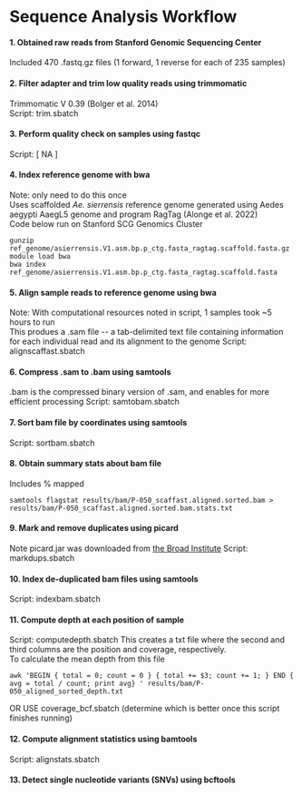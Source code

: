 # Sequence Analysis Workflow 

#### 1. Obtained raw reads from Stanford Genomic Sequencing Center   
Included 470 .fastq.gz files (1 forward, 1 reverse for each of 235 samples)

#### 2. Filter adapter and trim low quality reads using trimmomatic
Trimmomatic V 0.39 (Bolger et al. 2014)  
Script: trim.sbatch

#### 3. Perform quality check on samples using fastqc
Script: [ NA ]

#### 4. Index reference genome with bwa
Note: only need to do this once   
Uses scaffolded *Ae. sierrensis* reference genome generated using Aedes aegypti AaegL5 genome and program RagTag (Alonge et al. 2022)   
Code below run on Stanford SCG Genomics Cluster  
```
gunzip ref_genome/asierrensis.V1.asm.bp.p_ctg.fasta_ragtag.scaffold.fasta.gz
module load bwa
bwa index ref_genome/asierrensis.V1.asm.bp.p_ctg.fasta_ragtag.scaffold.fasta
```
#### 5. Align sample reads to reference genome using bwa
Note: With computational resources noted in script, 1 samples took ~5 hours to run   
This produes a .sam file -- a tab-delimited text file containing information for each individual read and its alignment to the genome
Script: alignscaffast.sbatch

#### 6. Compress .sam to .bam using samtools
.bam is the compressed binary version of .sam, and enables for more efficient processing
Script: samtobam.sbatch

#### 7. Sort bam file by coordinates using samtools
Script: sortbam.sbatch

#### 8. Obtain summary stats about bam file 
Includes % mapped
```
samtools flagstat results/bam/P-050_scaffast.aligned.sorted.bam > results/bam/P-050_scaffast.aligned.sorted.bam.stats.txt
```

#### 9. Mark and remove duplicates using picard
Note picard.jar was downloaded from [the Broad Institute](https://broadinstitute.github.io/picard/)
Script: markdups.sbatch

#### 10. Index de-duplicated bam files using samtools
Script: indexbam.sbatch

#### 11. Compute depth at each position of sample
Script: computedepth.sbatch
This creates a txt file where the second and third columns are the position and coverage, respectively.  
To calculate the mean depth from this file 
```
awk 'BEGIN { total = 0; count = 0 } { total += $3; count += 1; } END { avg = total / count; print avg} ' results/bam/P-050_aligned_sorted_depth.txt
```

OR USE coverage_bcf.sbatch (determine which is better once this script finishes running)

#### 12. Compute alignment statistics using bamtools
Script: alignstats.sbatch

#### 13. Detect single nucleotide variants (SNVs) using bcftools

